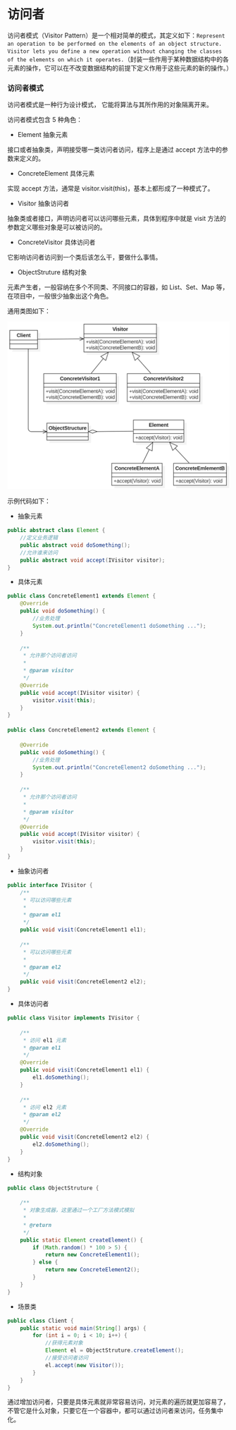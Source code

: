 # 访问者

访问者模式（Visitor Pattern）是一个相对简单的模式，其定义如下：`Represent an operation to be performed on the elements of an object structure. Visitor lets you define a new operation without changing the classes of the elements on which it operates.`（封装一些作用于某种数据结构中的各元素的操作，它可以在不改变数据结构的前提下定义作用于这些元素的新的操作。）

### 访问者模式

访问者模式是一种行为设计模式， 它能将算法与其所作用的对象隔离开来。

访问者模式包含 5 种角色：

- Element 抽象元素

接口或者抽象类，声明接受哪一类访问者访问，程序上是通过 accept 方法中的参数来定义的。

- ConcreteElement 具体元素

实现 accept 方法，通常是 visitor.visit(this)，基本上都形成了一种模式了。

- Visitor 抽象访问者

抽象类或者接口，声明访问者可以访问哪些元素，具体到程序中就是 visit 方法的参数定义哪些对象是可以被访问的。

- ConcreteVisitor 具体访问者

它影响访问者访问到一个类后该怎么干，要做什么事情。

- ObjectStruture 结构对象

元素产生者，一般容纳在多个不同类、不同接口的容器，如 List、Set、Map 等，在项目中，一般很少抽象出这个角色。

通用类图如下：

<div align="left">
    <img src="https://github.com/lazecoding/Note/blob/main/images/pattern/访问者模式通用类图.png" width="600px">
</div>

示例代码如下：

- 抽象元素

```java
public abstract class Element {
    //定义业务逻辑
    public abstract void doSomething();
    //允许谁来访问
    public abstract void accept(IVisitor visitor);
}
```

- 具体元素

```java
public class ConcreteElement1 extends Element {
    @Override
    public void doSomething() {
        //业务处理
        System.out.println("ConcreteElement1 doSomething ...");
    }

    /**
     * 允许那个访问者访问
     *
     * @param visitor
     */
    @Override
    public void accept(IVisitor visitor) {
        visitor.visit(this);
    }
}

public class ConcreteElement2 extends Element {

    @Override
    public void doSomething() {
        //业务处理
        System.out.println("ConcreteElement2 doSomething ...");
    }

    /**
     * 允许那个访问者访问
     *
     * @param visitor
     */
    @Override
    public void accept(IVisitor visitor) {
        visitor.visit(this);
    }
}
```

- 抽象访问者

```java
public interface IVisitor {
    /**
     * 可以访问哪些元素
     *
     * @param el1
     */
    public void visit(ConcreteElement1 el1);

    /**
     * 可以访问哪些元素
     *
     * @param el2
     */
    public void visit(ConcreteElement2 el2);
}
```

- 具体访问者

```java
public class Visitor implements IVisitor {

    /**
     * 访问 el1 元素
     * @param el1
     */
    @Override
    public void visit(ConcreteElement1 el1) {
        el1.doSomething();
    }

    /**
     * 访问 el2 元素
     * @param el2
     */
    @Override
    public void visit(ConcreteElement2 el2) {
        el2.doSomething();
    }
}
```

- 结构对象

```java
public class ObjectStruture {

    /**
     * 对象生成器，这里通过一个工厂方法模式模拟
     *
     * @return
     */
    public static Element createElement() {
        if (Math.random() * 100 > 5) {
            return new ConcreteElement1();
        } else {
            return new ConcreteElement2();
        }
    }
}
```

- 场景类

```java
public class Client {
    public static void main(String[] args) {
        for (int i = 0; i < 10; i++) {
            //获得元素对象
            Element el = ObjectStruture.createElement();
            //接受访问者访问
            el.accept(new Visitor());
        }
    }
}
```

通过增加访问者，只要是具体元素就非常容易访问，对元素的遍历就更加容易了，不管它是什么对象，只要它在一个容器中，都可以通过访问者来访问，任务集中化。